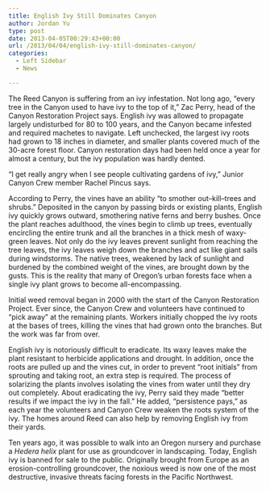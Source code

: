 ```yaml
---
title: English Ivy Still Dominates Canyon
author: Jordan Yu
type: post
date: 2013-04-05T00:29:43+00:00
url: /2013/04/04/english-ivy-still-dominates-canyon/
categories:
  - Left Sidebar
  - News

---
```

The Reed Canyon is suffering from an ivy infestation. Not long ago, “every tree in the Canyon used to have ivy to the top of it,” Zac Perry, head of the Canyon Restoration Project says. English ivy was allowed to propagate largely undisturbed for 80 to 100 years, and the Canyon became infested and required machetes to navigate. Left unchecked, the largest ivy roots had grown to 18 inches in diameter, and smaller plants covered much of the 30-acre forest floor. Canyon restoration days had been held once a year for almost a century, but the ivy population was hardly dented.

“I get really angry when I see people cultivating gardens of ivy,” Junior Canyon Crew member Rachel Pincus says.

According to Perry, the vines have an ability “to smother out–kill–trees and shrubs.” Deposited in the canyon by passing birds or existing plants, English ivy quickly grows outward, smothering native ferns and berry bushes. Once the plant reaches adulthood, the vines begin to climb up trees, eventually encircling the entire trunk and all the branches in a thick mesh of waxy-green leaves. Not only do the ivy leaves prevent sunlight from reaching the tree leaves, the ivy leaves weigh down the branches and act like giant sails during windstorms. The native trees, weakened by lack of sunlight and burdened by the combined weight of the vines, are brought down by the gusts. This is the reality that many of Oregon’s urban forests face when a single ivy plant grows to become all-encompassing.

Initial weed removal began in 2000 with the start of the Canyon Restoration Project. Ever since, the Canyon Crew and volunteers have continued to “pick away” at the remaining plants. Workers initially chopped the ivy roots at the bases of trees, killing the vines that had grown onto the branches. But the work was far from over.

English ivy is notoriously difficult to eradicate. Its waxy leaves make the plant resistant to herbicide applications and drought. In addition, once the roots are pulled up and the vines cut, in order to prevent “root initials” from sprouting and taking root, an extra step is required. The process of solarizing the plants involves isolating the vines from water until they dry out completely. About eradicating the ivy, Perry said they made “better results if we impact the ivy in the fall.” He added, “persistence pays,” as each year the volunteers and Canyon Crew weaken the roots system of the ivy. The homes around Reed can also help by removing English ivy from their yards.

Ten years ago, it was possible to walk into an Oregon nursery and purchase a _Hedera helix_ plant for use as groundcover in landscaping. Today, English ivy is banned for sale to the public. Originally brought from Europe as an erosion-controlling groundcover, the noxious weed is now one of the most destructive, invasive threats facing forests in the Pacific Northwest.